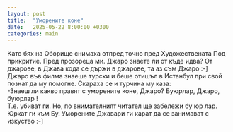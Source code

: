 ```yaml
---
layout: post
title:  "Уморените коне"
date:   2025-05-22 8:00:00 +0300
categories: main
---
```

Като бях на Оборище снимаха отпред точно пред Художествената Под прикритие. 
Пред прозореца ми. Джаро знаете ли от къде идва? 
От джарове, в Джава кода се държи в джарове, та аз съм Джаро :-] 
Джаро във филма знаеше турски и беше отишъл в Истанбул при свой познат да му помогне. 
Скараха се и турчина му каза:  
-Знаеш ли какво правят с уморените коне, Джаро? Буюрлар, Джаро, буюрлар !  
Т.е. убиват ги. Но, по внимателният читател ще забележи бу юр лар. Юркат ги към Бу.
Уморените Джавари ги карат да се занимават с изкуство :-]